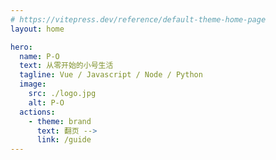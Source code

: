 ```yaml
---
# https://vitepress.dev/reference/default-theme-home-page
layout: home

hero:
  name: P-O
  text: 从零开始的小号生活
  tagline: Vue / Javascript / Node / Python
  image: 
    src: ./logo.jpg
    alt: P-O
  actions:
    - theme: brand
      text: 翻页 -->
      link: /guide
---
```


